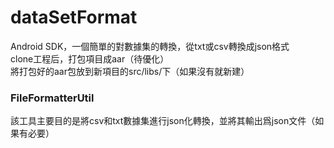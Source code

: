 # dataSetFormat
Android SDK，一個簡單的對數據集的轉換，從txt或csv轉換成json格式<br>
clone工程后，打包項目成aar（待優化）<br>
將打包好的aar包放到新項目的src/libs/下（如果沒有就新建）<br>
### FileFormatterUtil
該工具主要目的是將csv和txt數據集進行json化轉換，並將其輸出爲json文件（如果有必要）
